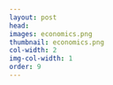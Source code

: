 ```yaml
---
layout: post
head: 
images: economics.png
thumbnail: economics.png
col-width: 2
img-col-width: 1
order: 9
---
```

